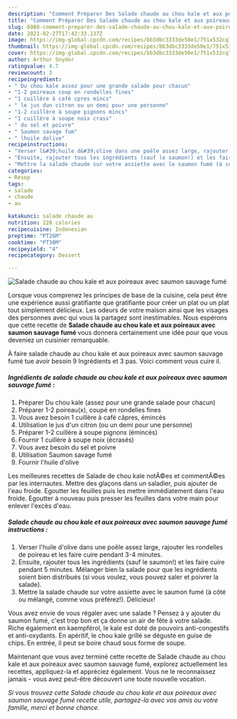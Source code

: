 ```yaml
---
description: "Comment Préparer Des Salade chaude au chou kale et aux poireaux avec saumon sauvage fumé"
title: "Comment Préparer Des Salade chaude au chou kale et aux poireaux avec saumon sauvage fumé"
slug: 6080-comment-preparer-des-salade-chaude-au-chou-kale-et-aux-poireaux-avec-saumon-sauvage-fume
date: 2021-02-27T17:42:33.137Z
image: https://img-global.cpcdn.com/recipes/bb3dbc3333de50e1/751x532cq70/salade-chaude-au-chou-kale-et-aux-poireaux-avec-saumon-sauvage-fume-photo-principale-de-la-recette.jpg
thumbnail: https://img-global.cpcdn.com/recipes/bb3dbc3333de50e1/751x532cq70/salade-chaude-au-chou-kale-et-aux-poireaux-avec-saumon-sauvage-fume-photo-principale-de-la-recette.jpg
cover: https://img-global.cpcdn.com/recipes/bb3dbc3333de50e1/751x532cq70/salade-chaude-au-chou-kale-et-aux-poireaux-avec-saumon-sauvage-fume-photo-principale-de-la-recette.jpg
author: Arthur Snyder
ratingvalue: 4.7
reviewcount: 3
recipeingredient:
- " Du chou kale assez pour une grande salade pour chacun"
- "1-2 poireaux coup en rondelles fines"
- "1 cuillère à café cpres mincs"
- " le jus dun citron ou un demi pour une personne"
- "1-2 cuillère à soupe pignons mincs"
- "1 cuillère à soupe noix crass"
- " du sel et poivre"
- " Saumon savage fum"
- " lhuile dolive"
recipeinstructions:
- "Verser l&#39;huile d&#39;olive dans une poêle assez large, rajouter les rondelles de poireau et les faire cuire pendant 3-4 minutes."
- "Ensuite, rajouter tous les ingrédients (sauf le saumon!) et les faire cuire pendant 5 minutes. Mélanger bien la salade pour que les ingrédients soient bien distribués (si vous voulez, vous pouvez saler et poivrer la salade)."
- "Mettre la salade chaude sur votre assiette avec le saumon fumé (à côté ou mélangé, comme vous préférez!). Délicieux!"
categories:
- Resep
tags:
- salade
- chaude
- au

katakunci: salade chaude au 
nutrition: 228 calories
recipecuisine: Indonesian
preptime: "PT26M"
cooktime: "PT30M"
recipeyield: "4"
recipecategory: Dessert

---
```



![Salade chaude au chou kale et aux poireaux avec saumon sauvage fumé](https://img-global.cpcdn.com/recipes/bb3dbc3333de50e1/751x532cq70/salade-chaude-au-chou-kale-et-aux-poireaux-avec-saumon-sauvage-fume-photo-principale-de-la-recette.jpg)

Lorsque vous comprenez les principes de base de la cuisine, cela peut être une expérience aussi gratifiante que gratifiante pour créer un plat ou un plat tout simplement délicieux. Les odeurs de votre maison ainsi que les visages des personnes avec qui vous la partagez sont inestimables. Nous espérons que cette recette de <strong> Salade chaude au chou kale et aux poireaux avec saumon sauvage fumé </strong> vous donnera certainement une idée pour que vous deveniez un cuisinier remarquable.

<!--inarticleads1-->

À faire salade chaude au chou kale et aux poireaux avec saumon sauvage fumé tue avoir besoin 9 Ingrédients et 3 pas. Voici comment vous cuire il.

##### Ingrédients de salade chaude au chou kale et aux poireaux avec saumon sauvage fumé :

1. Préparer  Du chou kale (assez pour une grande salade pour chacun)
1. Préparer 1-2 poireau(x), coupé en rondelles fines
1. Vous avez besoin 1 cuillère à café câpres, émincés
1. Utilisation  le jus d&#39;un citron (ou un demi pour une personne)
1. Préparer 1-2 cuillère à soupe pignons (émincés)
1. Fournir 1 cuillère à soupe noix (écrasés)
1. Vous avez besoin  du sel et poivre
1. Utilisation  Saumon savage fumé
1. Fournir  l&#39;huile d&#39;olive


Les meilleures recettes de Salade de chou kale notÃ©es et commentÃ©es par les internautes. Mettre des glaçons dans un saladier, puis ajouter de l&#39;eau froide. Egoutter les feuilles puis les mettre immédiatement dans l&#39;eau froide. Egoutter à nouveau puis presser les feuilles dans votre main pour enlever l&#39;excès d&#39;eau. 

<!--inarticleads2-->

##### Salade chaude au chou kale et aux poireaux avec saumon sauvage fumé instructions :

1. Verser l&#39;huile d&#39;olive dans une poêle assez large, rajouter les rondelles de poireau et les faire cuire pendant 3-4 minutes.
1. Ensuite, rajouter tous les ingrédients (sauf le saumon!) et les faire cuire pendant 5 minutes. Mélanger bien la salade pour que les ingrédients soient bien distribués (si vous voulez, vous pouvez saler et poivrer la salade).
1. Mettre la salade chaude sur votre assiette avec le saumon fumé (à côté ou mélangé, comme vous préférez!). Délicieux!


Vous avez envie de vous régaler avec une salade ? Pensez à y ajouter du saumon fumé, c&#39;est trop bon et ça donne un air de fête à votre salade. Riche également en kaempférol, le kale est doté de pouvoirs anti-congestifs et anti-oxydants. En apéritif, le chou kale grillé se déguste en guise de chips. En entrée, il peut se boire chaud sous forme de soupe. 

<!--inarticleads1-->

<p>
Maintenant que vous avez terminé cette recette de Salade chaude au chou kale et aux poireaux avec saumon sauvage fumé, explorez actuellement les recettes, appliquez-la et appréciez également. Vous ne le reconnaissez jamais - vous avez peut-être découvert une toute nouvelle vocation.
</p>

<p>
<i>Si vous trouvez cette Salade chaude au chou kale et aux poireaux avec saumon sauvage fumé recette utile, partagez-la avec vos amis ou votre famille, merci et bonne chance.</i>
</p>
